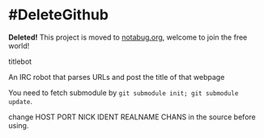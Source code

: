 #DeleteGithub
========
**Deleted!** This project is moved to [notabug.org](https://notabug.org/niconiconi/titlebot), welcome to join the free world!

titlebot

An IRC robot that parses URLs and post the title of that webpage

You need to fetch submodule by `git submodule init; git submodule update`.

change HOST PORT NICK IDENT REALNAME CHANS in the source before using.
